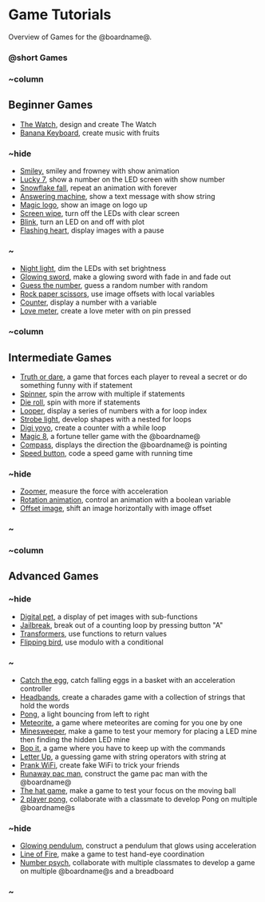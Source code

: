 # Game Tutorials

Overview of Games for the @boardname@.

### @short Games

### ~column 

## Beginner Games

* [The Watch](/lessons/the-watch/activity), design and create The Watch
* [Banana Keyboard](/lessons/banana-keyboard), create music with fruits

### ~hide

* [Smiley,](/lessons/smiley) smiley and frowney with show animation
* [Lucky 7](/lessons/lucky-7), show a number on the LED screen with show number
* [Snowflake fall](/lessons/snowflake-fall), repeat an animation with forever
* [Answering machine](/lessons/answering-machine), show a text message with show string
* [Magic logo](/lessons/magic-logo), show an image on logo up
* [Screen wipe](/lessons/screen-wipe), turn off the LEDs with clear screen
* [Blink](/lessons/blink), turn an LED on and off with plot
* [Flashing heart](/lessons/flashing-heart/tutorial), display images with a pause

### ~

* [Night light](/lessons/night-light/tutorial), dim the LEDs with set brightness
* [Glowing sword](/lessons/glowing-sword/tutorial), make a glowing sword with fade in and fade out
* [Guess the number](/lessons/guess-the-number/tutorial), guess a random number with random
* [Rock paper scissors](/lessons/rock-paper-scissors/tutorial), use image offsets with local variables
* [Counter](/lessons/counter/tutorial), display a number with a variable
* [Love meter](/lessons/love-meter/tutorial), create a love meter with on pin pressed

### ~column 

## Intermediate Games

* [Truth or dare](/lessons/truth-or-dare/tutorial), a game that forces each player to reveal a secret or do something funny with if statement
* [Spinner](/lessons/spinner/tutorial), spin the arrow with multiple if statements
* [Die roll](/lessons/die-roll/tutorial), spin with more if statements
* [Looper](/lessons/looper/tutorial), display a series of numbers with a for loop index
* [Strobe light](/lessons/strobe-light/tutorial), develop shapes with a nested for loops
* [Digi yoyo](/lessons/digi-yoyo/tutorial), create a counter with a while loop
* [Magic 8](/lessons/magic-8/tutorial), a fortune teller game with the @boardname@
* [Compass](/lessons/compass/tutorial), displays the direction the @boardname@ is pointing
* [Speed button](/lessons/speed-button/tutorial), code a speed game with running time

### ~hide

* [Zoomer](/lessons/zoomer/tutorial), measure the force with acceleration
* [Rotation animation](/lessons/rotation-animation/tutorial), control an animation with a boolean variable
* [Offset image](/lessons/offset-image/tutorial), shift an image horizontally with image offset

### ~

### ~column 

## Advanced Games

### ~hide

* [Digital pet](/lessons/digital-pet/tutorial), a display of pet images with sub-functions
* [Jailbreak](/lessons/jailbreak/tutorial), break out of a counting loop by pressing button "A"
* [Transformers](/lessons/transformers/tutorial), use functions to return values
* [Flipping bird](/lessons/flipping-bird/tutorial), use modulo with a conditional

### ~

* [Catch the egg](/lessons/catch-the-egg-game/tutorial), catch falling eggs in a basket with an acceleration controller
* [Headbands](/lessons/headbands/tutorial), create a charades game with a collection of strings that hold the words
* [Pong](/lessons/pong/tutorial), a light bouncing from left to right
* [Meteorite](/lessons/meteorite/tutorial), a game where meteorites are coming for you one by one
* [Minesweeper](/lessons/minesweeper/tutorial), make a game to test your memory for placing a LED mine then finding the hidden LED mine
* [Bop it](/lessons/bop-it/tutorial), a game where you have to keep up with the commands
* [Letter Up](/lessons/letter-up/tutorial), a guessing game with string operators with string at
* [Prank WiFi](/lessons/prank-wifi/tutorial), create fake WiFi to trick your friends
* [Runaway pac man](/lessons/runaway-pacman/tutorial), construct the game pac man with the @boardname@
* [The hat game](/lessons/the-hat-game/tutorial), make a game to test your focus on the moving ball
* [2 player pong](/lessons/2-player-pong/tutorial), collaborate with a classmate to develop Pong on multiple @boardname@s

### ~hide

* [Glowing pendulum](/lessons/glowing-pendulum/tutorial), construct a pendulum that glows using acceleration
* [Line of Fire](/lessons/line-of-fire/tutorial), make a game to test hand-eye coordination
* [Number psych](/lessons/number-psych/tutorial), collaborate with multiple classmates to develop a game on multiple @boardname@s and a breadboard

### ~

